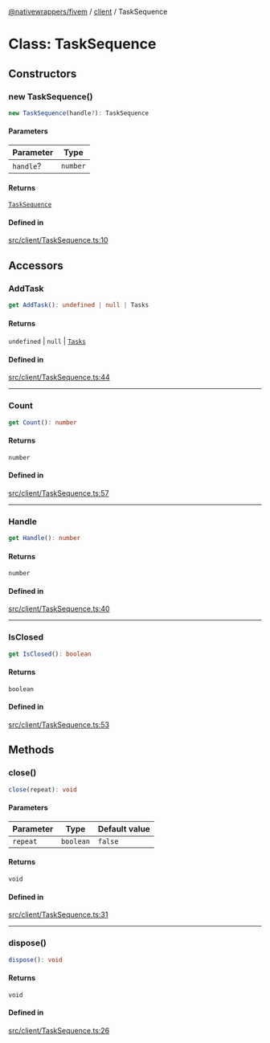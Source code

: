 [@nativewrappers/fivem](../../README.md) / [client](../README.md) / TaskSequence

# Class: TaskSequence

## Constructors

### new TaskSequence()

```ts
new TaskSequence(handle?): TaskSequence
```

#### Parameters

| Parameter | Type |
| ------ | ------ |
| `handle`? | `number` |

#### Returns

[`TaskSequence`](TaskSequence.md)

#### Defined in

[src/client/TaskSequence.ts:10](https://github.com/nativewrappers/fivem/blob/09478da418b400a28e2cc17ab86f47c957997aed/src/client/TaskSequence.ts#L10)

## Accessors

### AddTask

```ts
get AddTask(): undefined | null | Tasks
```

#### Returns

`undefined` \| `null` \| [`Tasks`](Tasks.md)

#### Defined in

[src/client/TaskSequence.ts:44](https://github.com/nativewrappers/fivem/blob/09478da418b400a28e2cc17ab86f47c957997aed/src/client/TaskSequence.ts#L44)

***

### Count

```ts
get Count(): number
```

#### Returns

`number`

#### Defined in

[src/client/TaskSequence.ts:57](https://github.com/nativewrappers/fivem/blob/09478da418b400a28e2cc17ab86f47c957997aed/src/client/TaskSequence.ts#L57)

***

### Handle

```ts
get Handle(): number
```

#### Returns

`number`

#### Defined in

[src/client/TaskSequence.ts:40](https://github.com/nativewrappers/fivem/blob/09478da418b400a28e2cc17ab86f47c957997aed/src/client/TaskSequence.ts#L40)

***

### IsClosed

```ts
get IsClosed(): boolean
```

#### Returns

`boolean`

#### Defined in

[src/client/TaskSequence.ts:53](https://github.com/nativewrappers/fivem/blob/09478da418b400a28e2cc17ab86f47c957997aed/src/client/TaskSequence.ts#L53)

## Methods

### close()

```ts
close(repeat): void
```

#### Parameters

| Parameter | Type | Default value |
| ------ | ------ | ------ |
| `repeat` | `boolean` | `false` |

#### Returns

`void`

#### Defined in

[src/client/TaskSequence.ts:31](https://github.com/nativewrappers/fivem/blob/09478da418b400a28e2cc17ab86f47c957997aed/src/client/TaskSequence.ts#L31)

***

### dispose()

```ts
dispose(): void
```

#### Returns

`void`

#### Defined in

[src/client/TaskSequence.ts:26](https://github.com/nativewrappers/fivem/blob/09478da418b400a28e2cc17ab86f47c957997aed/src/client/TaskSequence.ts#L26)
